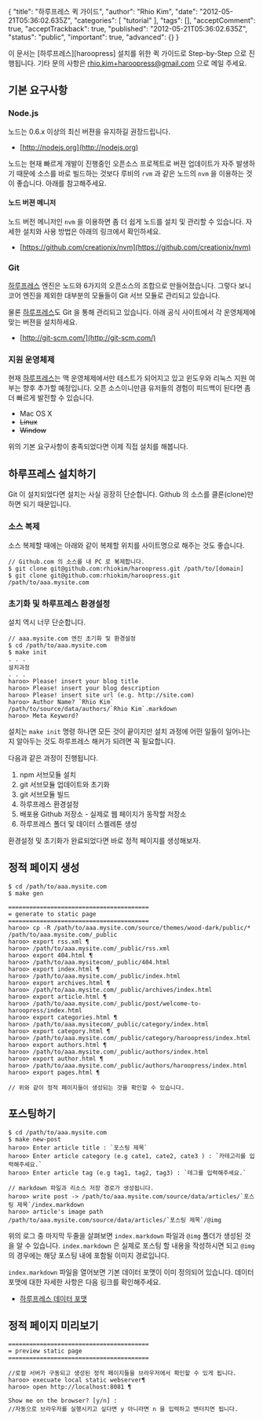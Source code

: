{
    "title": "하루프레스 퀵 가이드",
    "author": "Rhio Kim",
    "date": "2012-05-21T05:36:02.635Z",
    "categories": [
        "tutorial"
    ],
    "tags": [],
    "acceptComment": true,
    "acceptTrackback": true,
    "published": "2012-05-21T05:36:02.635Z",
    "status": "public",
    "important": true,
    "advanced": {}
}

이 문서는 [하루프레스][haroopress] 설치를 위한 퀵 가이드로 Step-by-Step 으로 진행됩니다.
기타 문의 사항은 [rhio.kim+haroopress@gmail.com](mailto:rhio.kim+haroopress@gmail.com) 으로 메일 주세요.

## 기본 요구사항

### Node.js
노드는 0.6.x 이상의 최신 버젼을 유지하길 권장드립니다. 

* [http://nodejs.org](http://nodejs.org)

노드는 현재 빠르게 개발이 진행중인 오픈소스 프로젝트로 버젼 업데이트가 자주 발생하기 때문에 소스를 바로 빌드하는 것보다 루비의 `rvm` 과 같은 노드의 `nvm` 을 이용하는 것이 좋습니다. 아래를 참고해주세요.


#### 노드 버젼 메니저
노드 버전 메니저인 `nvm` 을 이용하면 좀 더 쉽게 노드를 설치 및 관리할 수 있습니다. 자세한 설치와 사용 방법은 아래의 링크에서 확인하세요.

* [https://github.com/creationix/nvm](https://github.com/creationix/nvm)

### Git
[하루프레스](haroopress) 엔진은 노드와 6가지의 오픈소스의 조합으로 만들어졌습니다. 그렇다 보니 코어 엔진을 제외한 대부분의 모듈들이 Git 서브 모듈로 관리되고 있습니다.  

물론 [하루프레스](haroopress)도 Git 을 통해 관리되고 있습니다.  아래 공식 사이트에서 각 운영체제에 맞는 버젼을 설치하세요.

* [http://git-scm.com/](http://git-scm.com/)

### 지원 운영체제
현재 [하루프레스](haroopress)는 맥 운영체제에서만 테스트가 되어지고 있고 윈도우와 리눅스 지원 여부는 향후 추가할 예정입니다.  오픈 소스이니만큼 유저들의 경험이 피드백이 된다면 좀더 빠르게 발전할 수 있습니다.

* Mac OS X
* <del>Linux</del>
* <del>Window</del>

위의 기본 요구사항이 충족되었다면 이제 직접 설치를 해봅니다.

## 하루프레스 설치하기
Git 이 설치되었다면 설치는 사실 굉장히 단순합니다. Github 의 소스를 클론(clone)만 하면 되기 때문입니다.

### 소스 복제
소스 복제할 때에는 아래와 같이 복제할 위치를 사이트명으로 해주는 것도 좋습니다.

```
// Github.com 의 소스를 내 PC 로 복제합니다.
$ git clone git@github.com:rhiokim/haroopress.git /path/to/[domain]
$ git clone git@github.com:rhiokim/haroopress.git /path/to/aaa.mysite.com
```

### 초기화 및 하루프레스 환경설정
설치 역시 너무 단순합니다. 

```
// aaa.mysite.com 엔진 초기화 및 환경설정
$ cd /path/to/aaa.mysite.com
$ make init
. . .
설치과정
. . .
haroo> Please! insert your blog title 
haroo> Please! insert your blog description
haroo> Please! insert site url (e.g. http://site.com)
haroo> Author Name? `Rhio Kim`
/path/to/source/data/authors/`Rhio Kim`.markdown
haroo> Meta Keyword?
```
설치는 `make init` 명령 하나면 모든 것이 끝이지만 설치 과정에 어떤 일들이 일어나는지 알아두는 것도 하루프레스 해커가 되려면 꼭 필요합니다. 

다음과 같은 과정이 진행됩니다.

1. npm 서브모듈 설치
2. git 서브모듈 업데이트와 초기화
3. git 서브모듈 빌드
4. 하루프레스 환경설정
5. 배포용 Github 저장소 - 실제로 웹 페이지가 동작할 저장소
6. 하루프레스 폴더 및 데이터 스켈레톤 생성

환경설정 및 초기화가 완료되었다면 바로 정적 페이지를 생성해보자.

## 정적 페이지 생성
```
$ cd /path/to/aaa.mysite.com
$ make gen

========================================
= generate to static page
========================================
haroo> cp -R /path/to/aaa.mysite.com/source/themes/wood-dark/public/* /path/to/aaa.mysite.com/_public
haroo> export rss.xml ¶
haroo> /path/to/aaa.mysite.com/_public/rss.xml
haroo> export 404.html ¶
haroo> /path/to/aaa.mysitecom/_public/404.html
haroo> export index.html ¶
haroo> /path/to/aaa.mysite.com/_public/index.html
haroo> export archives.html ¶
haroo> /path/to/aaa.mysite.com/_public/archives/index.html
haroo> export article.html ¶
haroo> /path/to/aaa.mysite.com/_public/post/welcome-to-haroopress/index.html
haroo> export categories.html ¶
haroo> /path/to/aaa.mysitecom/_public/category/index.html
haroo> export category.html ¶
haroo> /path/to/aaa.mysite.com/_public/category/haroopress/index.html
haroo> export authors.html ¶
haroo> /path/to/aaa.mysite.com/_public/authors/index.html
haroo> export author.html ¶
haroo> /path/to/aaa.mysite.com/_public/authors/haroopress/index.html
haroo> export pages.html ¶

// 위와 같이 정적 페이지들이 생성되는 것을 확인할 수 있습니다.
```

## 포스팅하기
```
$ cd /path/to/aaa.mysite.com
$ make new-post
haroo> Enter article title : `포스팅 제목`
haroo> Enter article category (e.g cate1, cate2, cate3 ) : `카테고리를 입력해주세요.`
haroo> Enter article tag (e.g tag1, tag2, tag3) : `테그를 입력해주세요.`

// markdown 파일과 리소스 저장 경로가 생성됩니다.
haroo> write post -> /path/to/aaa.mysite.com/source/data/articles/`포스팅 제목`/index.markdown
haroo> article's image path /path/to/aaa.mysite.com/source/data/articles/`포스팅 제목`/@img
```
위의 로그 중 마지막 두줄을 살펴보면 `index.markdown` 파일과 `@img` 폴더가 생성된 것을 알 수 있습니다. `index.markdown` 은 실제로 포스팅 할 내용을 작성하시면 되고 `@img` 의 경우에는 해당 포스팅 내에 포함될 이미지 경로입니다.

`index.markdown` 파일을 열어보면 기본 데이터 포맷이 이미 정의되어 있습니다.  데이터 포맷에 대한 자세한 사항은 다음 링크를 확인해주세요.

* [하루프레스 데이터 포맷](/post/haroopress-default-data-format)

## 정적 페이지 미리보기
```
========================================
= preview static page
========================================

//로컬 서버가 구동되고 생성된 정적 페이지들을 브라우저에서 확인할 수 있게 됩니다.
haroo> execuate local static webserver¶
haroo> open http://localhost:8081 ¶

Show me on the browser? [y/n] : 
//자동으로 브라우저를 실행시키고 싶다면 y 아니라면 n 을 입력하고 엔터치면 됩니다.
```